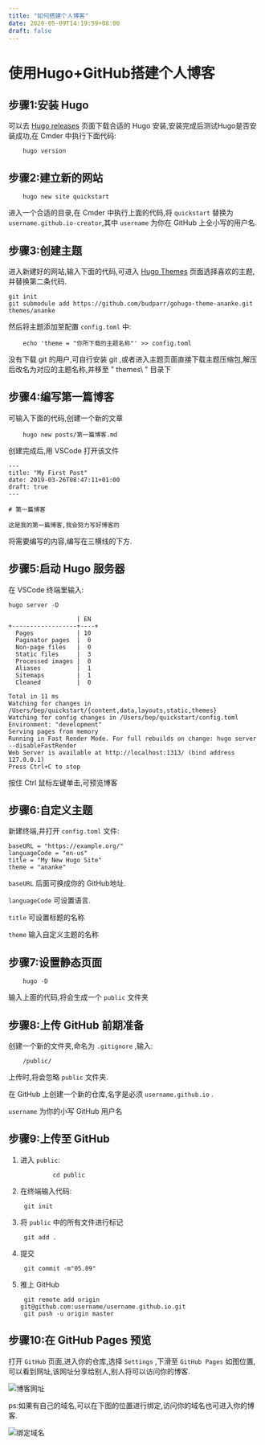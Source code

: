 ```yaml
---
title: "如何搭建个人博客"
date: 2020-05-09T14:19:59+08:00
draft: false
---
```


# 使用Hugo+GitHub搭建个人博客

## 步骤1:安装 Hugo

可以去 [Hugo releases](https://github.com/gohugoio/hugo/releases) 页面下载合适的 Hugo 安装,安装完成后测试Hugo是否安装成功,在 Cmder 中执行下面代码:

        hugo version

## 步骤2:建立新的网站

        hugo new site quickstart

进入一个合适的目录,在 Cmder 中执行上面的代码,将 `quickstart` 替换为 `username.github.io-creator`,其中 `username` 为你在 GitHub 上全小写的用户名.

## 步骤3:创建主题

进入新建好的网站,输入下面的代码,可进入 [Hugo Themes](https://themes.gohugo.io/) 页面选择喜欢的主题,并替换第二条代码.
```
git init
git submodule add https://github.com/budparr/gohugo-theme-ananke.git themes/ananke
```
然后将主题添加至配置 `config.toml` 中:

        echo 'theme = "你所下载的主题名称"' >> config.toml

没有下载 git 的用户,可自行安装 git ,或者进入主题页面直接下载主题压缩包,解压后改名为对应的主题名称,并移至 " themes\ " 目录下

## 步骤4:编写第一篇博客

可输入下面的代码,创建一个新的文章

        hugo new posts/第一篇博客.md

创建完成后,用 VSCode 打开该文件
```
---
title: "My First Post"
date: 2019-03-26T08:47:11+01:00
draft: true
---

# 第一篇博客

这是我的第一篇博客,我会努力写好博客的

```
将需要编写的内容,编写在三横线的下方.

## 步骤5:启动 Hugo 服务器

在 VSCode 终端里输入:

```
hugo server -D

                   | EN
+------------------+----+
  Pages            | 10
  Paginator pages  |  0
  Non-page files   |  0
  Static files     |  3
  Processed images |  0
  Aliases          |  1
  Sitemaps         |  1
  Cleaned          |  0

Total in 11 ms
Watching for changes in /Users/bep/quickstart/{content,data,layouts,static,themes}
Watching for config changes in /Users/bep/quickstart/config.toml
Environment: "development"
Serving pages from memory
Running in Fast Render Mode. For full rebuilds on change: hugo server --disableFastRender
Web Server is available at http://localhost:1313/ (bind address 127.0.0.1)
Press Ctrl+C to stop
```
按住 Ctrl 鼠标左键单击,可预览博客

## 步骤6:自定义主题

新建终端,并打开 `config.toml` 文件:

```
baseURL = "https://example.org/"
languageCode = "en-us"
title = "My New Hugo Site"
theme = "ananke"
```
`baseURL` 后面可换成你的 GitHub地址.

`languageCode` 可设置语言.

`title` 可设置标题的名称

`theme` 输入自定义主题的名称

## 步骤7:设置静态页面

        hugo -D

输入上面的代码,将会生成一个 `public` 文件夹

## 步骤8:上传 GitHub 前期准备

创建一个新的文件夹,命名为 `.gitignore` ,输入:

        /public/

上传时,将会忽略 `public` 文件夹.

在 GitHub 上创建一个新的仓库,名字是必须 `username.github.io` .

`username` 为你的小写 GitHub 用户名

## 步骤9:上传至 GitHub

1. 进入 `public`:
   
                cd public

2. 在终端输入代码: 
   
        git init
   
3. 将 `public` 中的所有文件进行标记

        git add .

4. 提交

        git commit -m"05.09"

5. 推上 GitHub

        git remote add origin git@github.com:username/username.github.io.git
        git push -u origin master

## 步骤10:在 GitHub Pages 预览

打开 `GitHub` 页面,进入你的仓库,选择 `Settings` ,下滑至 `GitHub Pages` 如图位置,可以看到网址,该网址分享给别人,别人将可以访问你的博客.

![博客网址](/images/1.png)


ps:如果有自己的域名,可以在下图的位置进行绑定,访问你的域名也可进入你的博客.

![绑定域名](/images/2.png)